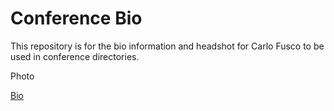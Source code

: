 # Conference Bio
This repository is for the bio information and headshot for Carlo Fusco to be used in conference directories.

Photo

[Bio](https://github.com/cfus98/ConferenceBio/blob/master/bio.md)
